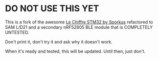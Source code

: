 # DO NOT USE THIS YET

This is a fork of the awesome [Le Chiffre STM32 by Sporkus](https://github.com/sporkus/le_chiffre_keyboard_stm32/) refactored to
SAM L/D21 and a secondary nRF52805 BLE module that is COMPLETELY UNTESTED.

Don't print it, don't try it and ask why it doesn't work.

When it's ready and tested, this will be updated. Until then, just don't.
